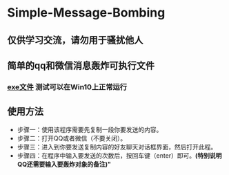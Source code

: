 # Simple-Message-Bombing
## 仅供学习交流，请勿用于骚扰他人
## 简单的qq和微信消息轰炸可执行文件
### [exe文件](https://github.com/myhonor123/Simple-Message-Bombing/blob/main/Bomb/Bomb.exe) 测试可以在Win10上正常运行
## 使用方法
  - 步骤一：使用该程序需要先复制一段你要发送的内容。
  - 步骤二：打开QQ或者微信（不要关闭）。
  - 步骤三：进入到你要发送复制内容的好友聊天对话框界面，然后打开此程。
  - 步骤四：在程序中输入要发送的次数后，按回车键（enter）即可。**(特别说明QQ还需要输入要轰炸对象的备注)"**
